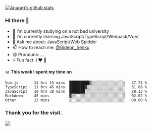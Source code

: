 [![Anurag's github stats](https://github-readme-stats.vercel.app/api?username=gideonsenku)](https://github.com/anuraghazra/github-readme-stats)
### Hi there 👋
- 🔭 I’m currently studying on a not bad university 
- 🌱 I’m currently learning JavaScript/TypeScript/Webpack/Vue/
- 💬 Ask me about: JavaScript/Web Spidder 
- 📫 How to reach me: [@Gideon_Senku](https://t.me/Gideon_Senku)
- 😄 Pronouns: ...
- ⚡ Fun fact: I ❤️ 🎵

📊 **This week I spent my time on**
<!--START_SECTION:waka-->
```text
Vue.js       14 hrs 15 mins  █████████▒░░░░░░░░░░░░░░░   37.71 % 
TypeScript   11 hrs 45 mins  ███████▓░░░░░░░░░░░░░░░░░   31.08 % 
JavaScript   10 hrs 38 mins  ███████░░░░░░░░░░░░░░░░░░   28.13 % 
Markdown     45 mins         ▓░░░░░░░░░░░░░░░░░░░░░░░░   02.02 % 
Other        13 mins         ░░░░░░░░░░░░░░░░░░░░░░░░░   00.60 % 
```
<!--END_SECTION:waka-->


### Thank you for the visit.
![](http://profile-counter.glitch.me/gideonsenku/count.svg)
<!--
**GideonSenku/GideonSenku** is a ✨ _special_ ✨ repository because its `README.md` (this file) appears on your GitHub profile.

Here are some ideas to get you started:

- 🔭 I’m currently working on ...
- 🌱 I’m currently learning ...
- 👯 I’m looking to collaborate on ...
- 🤔 I’m looking for help with ...
- 💬 Ask me about ...
- 📫 How to reach me: ...
- 😄 Pronouns: ...
- ⚡ Fun fact: ...
-->
